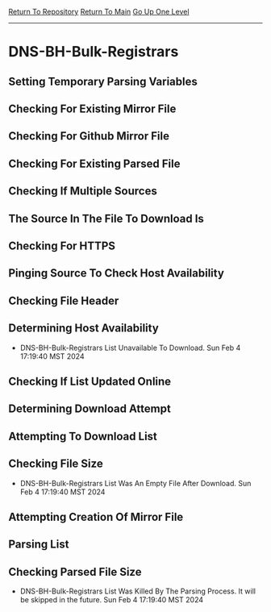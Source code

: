 [Return To Repository](https://github.com/DigitalWarrior/piholeparser/)
[Return To Main](https://github.com/DigitalWarrior/piholeparser/blob/master/RecentRunLogs/Mainlog.md)
[Go Up One Level](https://github.com/DigitalWarrior/piholeparser/blob/master/RecentRunLogs/TopLevelScripts/30-Processing-External-Blacklists.md)
____________________________________
# DNS-BH-Bulk-Registrars
## Setting Temporary Parsing Variables
## Checking For Existing Mirror File
## Checking For Github Mirror File
## Checking For Existing Parsed File
## Checking If Multiple Sources
## The Source In The File To Download Is
## Checking For HTTPS
## Pinging Source To Check Host Availability
## Checking File Header
## Determining Host Availability
* DNS-BH-Bulk-Registrars List Unavailable To Download. Sun Feb  4 17:19:40 MST 2024
## Checking If List Updated Online
## Determining Download Attempt
## Attempting To Download List
## Checking File Size
* DNS-BH-Bulk-Registrars List Was An Empty File After Download. Sun Feb  4 17:19:40 MST 2024
## Attempting Creation Of Mirror File
## Parsing List
## Checking Parsed File Size
* DNS-BH-Bulk-Registrars List Was Killed By The Parsing Process. It will be skipped in the future. Sun Feb  4 17:19:40 MST 2024
